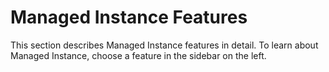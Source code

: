 # Managed Instance Features

This section describes Managed Instance features in detail. To learn about Managed Instance, choose a feature in the sidebar on the left.
